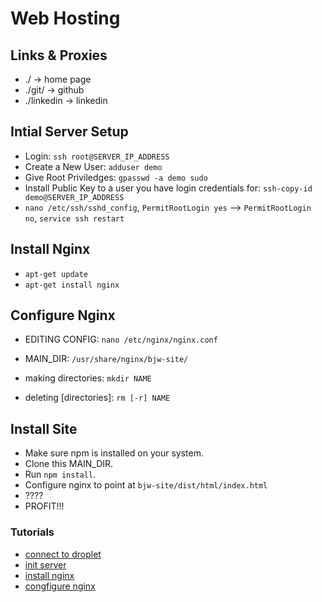 # Web Hosting

## Links & Proxies

- ./ -> home page
- ./git/ -> github
- ./linkedin -> linkedin


## Intial Server Setup

- Login: `ssh root@SERVER_IP_ADDRESS`
- Create a New User: `adduser demo`
- Give Root Priviledges: `gpasswd -a demo sudo`
- Install Public Key to a user you have login credentials for: `ssh-copy-id demo@SERVER_IP_ADDRESS`
- `nano /etc/ssh/sshd_config`, `PermitRootLogin yes` --> `PermitRootLogin no`, `service ssh restart`

## Install Nginx

- `apt-get update`
- `apt-get install nginx`

## Configure Nginx

- EDITING CONFIG: `nano /etc/nginx/nginx.conf`
- MAIN_DIR: `/usr/share/nginx/bjw-site/`

- making directories: `mkdir NAME`
- deleting [directories]: `rm [-r] NAME`

## Install Site

- Make sure npm is installed on your system.
- Clone this MAIN_DIR.
- Run `npm install`.
- Configure nginx to point at `bjw-site/dist/html/index.html`
- ????
- PROFIT!!!


### Tutorials

- [connect to droplet](https://www.digitalocean.com/community/tutorials/how-to-connect-to-your-droplet-with-ssh)
- [init server](https://www.digitalocean.com/community/tutorials/initial-server-setup-with-ubuntu-14-04)
- [install nginx](https://www.digitalocean.com/community/tutorials/how-to-install-nginx-on-ubuntu-14-04-lts?utm_source=Customerio&utm_medium=Email_Internal&utm_campaign=Email_UbuntuDistroApacheWelcome)
- [congfigure nginx](https://www.youtube.com/watch?v=7QXnk8emzOU)


